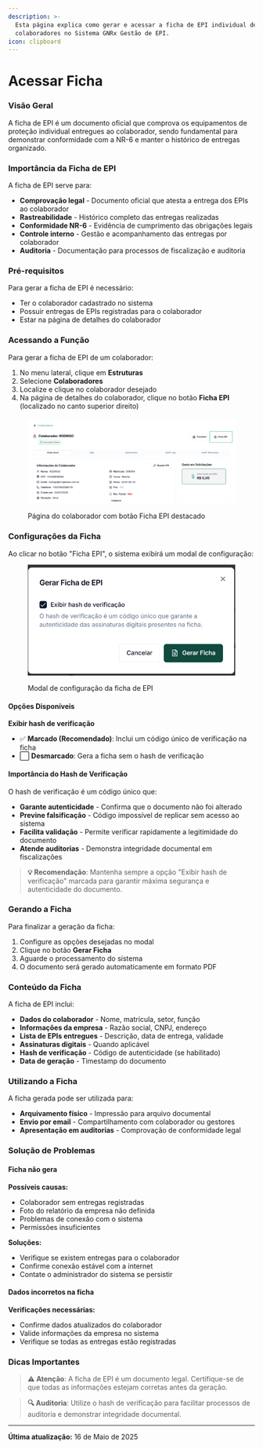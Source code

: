 ```yaml
---
description: >-
  Esta página explica como gerar e acessar a ficha de EPI individual de
  colaboradores no Sistema GNRx Gestão de EPI.
icon: clipboard
---
```


# Acessar Ficha

### Visão Geral

A ficha de EPI é um documento oficial que comprova os equipamentos de proteção individual entregues ao colaborador, sendo fundamental para demonstrar conformidade com a NR-6 e manter o histórico de entregas organizado.

### Importância da Ficha de EPI

A ficha de EPI serve para:

* **Comprovação legal** - Documento oficial que atesta a entrega dos EPIs ao colaborador
* **Rastreabilidade** - Histórico completo das entregas realizadas
* **Conformidade NR-6** - Evidência de cumprimento das obrigações legais
* **Controle interno** - Gestão e acompanhamento das entregas por colaborador
* **Auditoria** - Documentação para processos de fiscalização e auditoria

### Pré-requisitos

Para gerar a ficha de EPI é necessário:

* Ter o colaborador cadastrado no sistema
* Possuir entregas de EPIs registradas para o colaborador
* Estar na página de detalhes do colaborador

### Acessando a Função

Para gerar a ficha de EPI de um colaborador:

1. No menu lateral, clique em **Estruturas**
2. Selecione **Colaboradores**
3. Localize e clique no colaborador desejado
4. Na página de detalhes do colaborador, clique no botão **Ficha EPI** (localizado no canto superior direito)

<figure><img src="../.gitbook/assets/image (18).png" alt=""><figcaption><p>Página do colaborador com botão Ficha EPI destacado</p></figcaption></figure>



### Configurações da Ficha

Ao clicar no botão "Ficha EPI", o sistema exibirá um modal de configuração:

<figure><img src="../.gitbook/assets/image (20).png" alt="" width="507"><figcaption><p>Modal de configuração da ficha de EPI</p></figcaption></figure>

#### Opções Disponíveis

**Exibir hash de verificação**

* ✅ **Marcado (Recomendado)**: Inclui um código único de verificação na ficha
* ⬜ **Desmarcado**: Gera a ficha sem o hash de verificação

#### Importância do Hash de Verificação

O hash de verificação é um código único que:

* **Garante autenticidade** - Confirma que o documento não foi alterado
* **Previne falsificação** - Código impossível de replicar sem acesso ao sistema
* **Facilita validação** - Permite verificar rapidamente a legitimidade do documento
* **Atende auditorias** - Demonstra integridade documental em fiscalizações

> **💡 Recomendação**: Mantenha sempre a opção "Exibir hash de verificação" marcada para garantir máxima segurança e autenticidade do documento.

### Gerando a Ficha

Para finalizar a geração da ficha:

1. Configure as opções desejadas no modal
2. Clique no botão **Gerar Ficha**
3. Aguarde o processamento do sistema
4. O documento será gerado automaticamente em formato PDF

### Conteúdo da Ficha

A ficha de EPI inclui:

* **Dados do colaborador** - Nome, matrícula, setor, função
* **Informações da empresa** - Razão social, CNPJ, endereço
* **Lista de EPIs entregues** - Descrição, data de entrega, validade
* **Assinaturas digitais** - Quando aplicável
* **Hash de verificação** - Código de autenticidade (se habilitado)
* **Data de geração** - Timestamp do documento

### Utilizando a Ficha

A ficha gerada pode ser utilizada para:

* **Arquivamento físico** - Impressão para arquivo documental
* **Envio por email** - Compartilhamento com colaborador ou gestores
* **Apresentação em auditorias** - Comprovação de conformidade legal

### Solução de Problemas

#### Ficha não gera

**Possíveis causas:**

* Colaborador sem entregas registradas
* Foto do relatório da empresa não definida
* Problemas de conexão com o sistema
* Permissões insuficientes

**Soluções:**

* Verifique se existem entregas para o colaborador
* Confirme conexão estável com a internet
* Contate o administrador do sistema se persistir

#### Dados incorretos na ficha

**Verificações necessárias:**

* Confirme dados atualizados do colaborador
* Valide informações da empresa no sistema
* Verifique se todas as entregas estão registradas

### Dicas Importantes

> **⚠️ Atenção**: A ficha de EPI é um documento legal. Certifique-se de que todas as informações estejam corretas antes da geração.

> **🔍 Auditoria**: Utilize o hash de verificação para facilitar processos de auditoria e demonstrar integridade documental.

***

**Última atualização:** 16 de Maio de 2025
